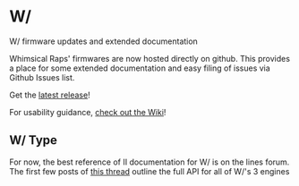 # W/

W/ firmware updates and extended documentation

Whimsical Raps' firmwares are now hosted directly on github. This provides a place for some extended documentation and easy filing of issues via Github Issues list.

Get the [latest release](https://github.com/whimsicalraps/wslash/releases/latest)!

For usability guidance, [check out the Wiki](https://github.com/whimsicalraps/wslash/wiki)!

## W/ Type

For now, the best reference of II documentation for W/ is on the lines forum. The first few posts of [this thread](https://llllllll.co/t/mannequins-w-2-beta-testing/34091) outline the full API for all of W/'s 3 engines
